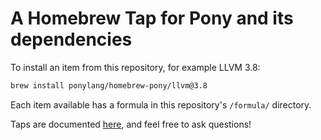 # A Homebrew Tap for Pony and its dependencies

To install an item from this repository, for example LLVM 3.8:
```bash
brew install ponylang/homebrew-pony/llvm@3.8
```

Each item available has a formula in this repository's `/formula/` directory.

Taps are documented [here](http://docs.brew.sh/brew-tap.html), and feel free to ask questions!
